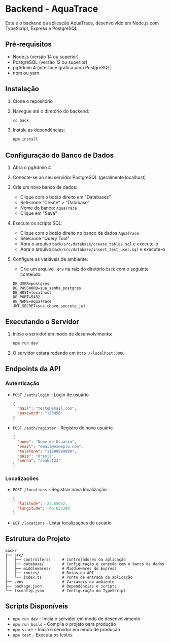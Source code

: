 # Backend - AquaTrace

Este é o backend da aplicação AquaTrace, desenvolvido em Node.js com TypeScript, Express e PostgreSQL.

## Pré-requisitos

- Node.js (versão 14 ou superior)
- PostgreSQL (versão 12 ou superior)
- pgAdmin 4 (interface gráfica para PostgreSQL)
- npm ou yarn

## Instalação

1. Clone o repositório
2. Navegue até o diretório do backend:

   ```bash
   cd back
   ```

3. Instale as dependências:
   ```bash
   npm install
   ```

## Configuração do Banco de Dados

1. Abra o pgAdmin 4
2. Conecte-se ao seu servidor PostgreSQL (geralmente localhost)
3. Crie um novo banco de dados:

   - Clique com o botão direito em "Databases"
   - Selecione "Create" > "Database"
   - Nome do banco: `AquaTrace`
   - Clique em "Save"

4. Execute os scripts SQL:

   - Clique com o botão direito no banco de dados `AquaTrace`
   - Selecione "Query Tool"
   - Abra o arquivo `back/src/database/create_tables.sql` e execute-o
   - Abra o arquivo `back/src/database/insert_test_user.sql` e execute-o

5. Configure as variáveis de ambiente:
   - Crie um arquivo `.env` na raiz do diretório `back` com o seguinte conteúdo:
   ```
   DB_USER=postgres
   DB_PASSWORD=sua_senha_postgres
   DB_HOST=localhost
   DB_PORT=5432
   DB_NAME=AquaTrace
   JWT_SECRET=sua_chave_secreta_jwt
   ```

## Executando o Servidor

1. Inicie o servidor em modo de desenvolvimento:

   ```bash
   npm run dev
   ```

2. O servidor estará rodando em `http://localhost:3000`

## Endpoints da API

### Autenticação

- `POST /auth/login` - Login de usuário

  ```json
  {
    "mail": "teste@email.com",
    "password": "123456"
  }
  ```

- `POST /auth/register` - Registro de novo usuário
  ```json
  {
    "nome": "Nome do Usuário",
    "email": "email@exemplo.com",
    "telefone": "11999999999",
    "pais": "Brasil",
    "senha": "senha123"
  }
  ```

### Localizações

- `POST /locations` - Registrar nova localização

  ```json
  {
    "latitude": -23.55052,
    "longitude": -46.633308
  }
  ```

- `GET /locations` - Listar localizações do usuário

## Estrutura do Projeto

```
back/
├── src/
│   ├── controllers/     # Controladores da aplicação
│   ├── database/        # Configuração e conexão com o banco de dados
│   ├── middlewares/     # Middlewares do Express
│   ├── routes/          # Rotas da API
│   └── index.ts         # Ponto de entrada da aplicação
├── .env                 # Variáveis de ambiente
├── package.json         # Dependências e scripts
└── tsconfig.json        # Configuração do TypeScript
```

## Scripts Disponíveis

- `npm run dev` - Inicia o servidor em modo de desenvolvimento
- `npm run build` - Compila o projeto para produção
- `npm start` - Inicia o servidor em modo de produção
- `npm test` - Executa os testes
